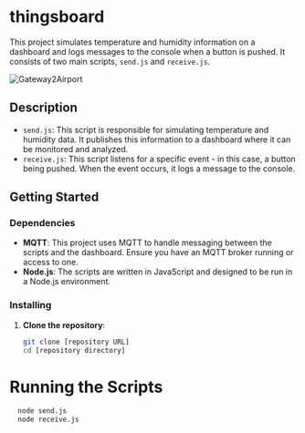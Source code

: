 # thingsboard

This project simulates temperature and humidity information on a dashboard and logs messages to the console when a button is pushed. It consists of two main scripts, `send.js` and `receive.js`.


![Gateway2Airport](https://github.com/rngabo/thingsboard/assets/33146522/887dee22-360f-4d65-89f8-9353cae6e8a2)



## Description

- `send.js`: This script is responsible for simulating temperature and humidity data. It publishes this information to a dashboard where it can be monitored and analyzed.
- `receive.js`: This script listens for a specific event - in this case, a button being pushed. When the event occurs, it logs a message to the console.

## Getting Started

### Dependencies

- **MQTT**: This project uses MQTT to handle messaging between the scripts and the dashboard. Ensure you have an MQTT broker running or access to one.
- **Node.js**: The scripts are written in JavaScript and designed to be run in a Node.js environment.

### Installing

1. **Clone the repository**:
   ```bash
   git clone [repository URL]
   cd [repository directory]
# Running the Scripts
 ```bash
   node send.js
   node receive.js

      
